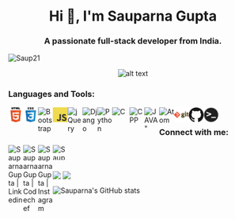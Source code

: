 <h1 align="center">Hi 👋, I'm Sauparna Gupta</h1>
<h3 align="center">A passionate full-stack developer from India.</h3>

<p align="left"> <img src="https://komarev.com/ghpvc/?username=Saup21&label=Profile%20views&color=0e75b6&style=flat" alt="Saup21" /> </p>
<p align="center">
<img src="https://www.vkreate.in/storage/services_image/2019-10-02-17-55-54-5d94e4aa809b3-web-development.gif" alt="alt text" height="500px" width="500px">
</p>

<h3 align="left">Languages and Tools:</h3>


<img align="left" alt="HTML5" width="30px" src="https://raw.githubusercontent.com/github/explore/80688e429a7d4ef2fca1e82350fe8e3517d3494d/topics/html/html.png" />
<img align="left" alt="CSS3" width="30px" src="https://raw.githubusercontent.com/github/explore/80688e429a7d4ef2fca1e82350fe8e3517d3494d/topics/css/css.png" />
<img align="left" alt="Bootstrap" width="30px" src="https://img.icons8.com/color/452/bootstrap.png">
<img align="left" alt="JavaScript" width="30px" src="https://raw.githubusercontent.com/github/explore/80688e429a7d4ef2fca1e82350fe8e3517d3494d/topics/javascript/javascript.png" />
<img align="left" alt="jQuery" width="30px" src="https://cdn.icon-icons.com/icons2/2415/PNG/512/jquery_plain_wordmark_logo_icon_146445.png">
<img align="left" alt="Django" width="30px" src="https://cdn.iconscout.com/icon/free/png-512/django-1-282754.png">
<img align="left" alt="Python" width="30px" src="https://i.imgur.com/gnK58k4.png"/>
<img align="left" alt="C" width="35px" src="https://cdn.iconscout.com/icon/free/png-512/c-programming-569564.png"/>
<img align="left" alt="CPP" width="30px" src="https://upload.wikimedia.org/wikipedia/commons/thumb/1/18/ISO_C%2B%2B_Logo.svg/306px-ISO_C%2B%2B_Logo.svg.png">
<img align="left" alt=JAVA" width="30px" src="https://pics.freeicons.io/uploads/icons/png/378554371540553613-512.png"/>
<img align="left" alt="Atom" width="30px" src="https://upload.wikimedia.org/wikipedia/commons/thumb/7/7b/Icon_Atom.svg/615px-Icon_Atom.svg.png" />
<img align="left" alt="Git" width="30px" src="https://raw.githubusercontent.com/github/explore/80688e429a7d4ef2fca1e82350fe8e3517d3494d/topics/git/git.png" />
<img align="left" alt="GitHub" width="30px" src="https://raw.githubusercontent.com/github/explore/78df643247d429f6cc873026c0622819ad797942/topics/github/github.png" />
<img align="left" alt="Terminal" width="30px" src="https://raw.githubusercontent.com/github/explore/80688e429a7d4ef2fca1e82350fe8e3517d3494d/topics/terminal/terminal.png" />

<br/>

<h3 align="left">Connect with me:</h3>

<a href="https://www.linkedin.com/in/sauparna-gupta-0b55561b1/" target="_blank">
  <img align="left" alt="Sauparna Gupta | Linkedin" width="30px" src="https://upload.wikimedia.org/wikipedia/commons/thumb/e/e9/Linkedin_icon.svg/256px-Linkedin_icon.svg.png" />
</a>
<a href="https://www.codechef.com/users/heisen24" target="_blank">
  <img align="left" alt="Sauparna Gupta | Codechef" width="30px" src="https://api.iconify.design/simple-icons:codechef.svg?color=%2379553A"/>
</a>
<a href="https://www.instagram.com/saup_21/" target="_blank">
  <img align="left" alt="Sauparna Gupta | Instagram" width="30px" src="https://upload.wikimedia.org/wikipedia/commons/9/96/Instagram.svg"/>
</a>
<a href="https://www.facebook.com/sauparna.gupta/" target="_blank">
  <img align="left" alt="Sauparna Gupta | Facebook" width="30px" height="30px" src="https://cdn.cdnlogo.com/logos/f/84/facebook.svg"/>
</a>



<br/>
<br/><br/>

<img align="center" src="https://github-readme-stats.vercel.app/api?username=Saup21&count_private=true&show_icons=true&theme=tokyonight" />

<img align="center" src="https://github-readme-stats.vercel.app/api/top-langs/?username=Saup21&layout=compact&theme=react&count_private=false" />

![Sauparna's GitHub stats](https://github-readme-streak-stats.herokuapp.com/?user=Saup21&theme=vision-friendly-dark)
